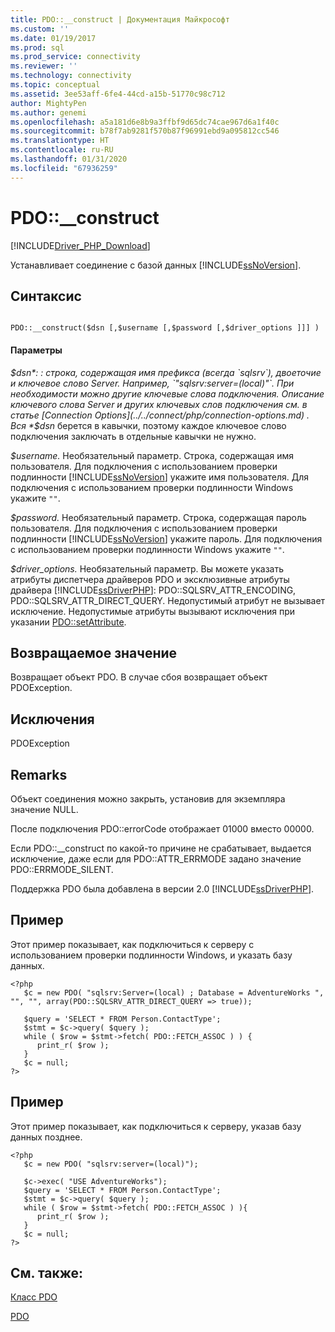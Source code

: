 ```yaml
---
title: PDO::__construct | Документация Майкрософт
ms.custom: ''
ms.date: 01/19/2017
ms.prod: sql
ms.prod_service: connectivity
ms.reviewer: ''
ms.technology: connectivity
ms.topic: conceptual
ms.assetid: 3ee53aff-6fe4-44cd-a15b-51770c98c712
author: MightyPen
ms.author: genemi
ms.openlocfilehash: a5a181d6e8b9a3ffbf9d65dc74cae967d6a1f40c
ms.sourcegitcommit: b78f7ab9281f570b87f96991ebd9a095812cc546
ms.translationtype: HT
ms.contentlocale: ru-RU
ms.lasthandoff: 01/31/2020
ms.locfileid: "67936259"
---
```

# <a name="pdo__construct"></a>PDO::__construct
[!INCLUDE[Driver_PHP_Download](../../includes/driver_php_download.md)]

Устанавливает соединение с базой данных [!INCLUDE[ssNoVersion](../../includes/ssnoversion-md.md)].  
  
## <a name="syntax"></a>Синтаксис  
  
```  
  
PDO::__construct($dsn [,$username [,$password [,$driver_options ]]] )  
```  
  
#### <a name="parameters"></a>Параметры  
*$dsn*: : строка, содержащая имя префикса (всегда `sqlsrv`), двоеточие и ключевое слово Server. Например, `"sqlsrv:server=(local)"`. При необходимости можно другие ключевые слова подключения. Описание ключевого слова Server и других ключевых слов подключения см. в статье [Connection Options](../../connect/php/connection-options.md) . Вся *$dsn* берется в кавычки, поэтому каждое ключевое слово подключения заключать в отдельные кавычки не нужно.  
  
*$username.* Необязательный параметр. Строка, содержащая имя пользователя. Для подключения с использованием проверки подлинности [!INCLUDE[ssNoVersion](../../includes/ssnoversion-md.md)] укажите имя пользователя. Для подключения с использованием проверки подлинности Windows укажите `""`.  
  
*$password.* Необязательный параметр. Строка, содержащая пароль пользователя. Для подключения с использованием проверки подлинности [!INCLUDE[ssNoVersion](../../includes/ssnoversion-md.md)] укажите пароль. Для подключения с использованием проверки подлинности Windows укажите `""`.  
  
*$driver_options.* Необязательный параметр. Вы можете указать атрибуты диспетчера драйверов PDO и эксклюзивные атрибуты драйвера [!INCLUDE[ssDriverPHP](../../includes/ssdriverphp_md.md)]: PDO::SQLSRV_ATTR_ENCODING, PDO::SQLSRV_ATTR_DIRECT_QUERY. Недопустимый атрибут не вызывает исключение. Недопустимые атрибуты вызывают исключения при указании [PDO::setAttribute](../../connect/php/pdo-setattribute.md).  
  
## <a name="return-value"></a>Возвращаемое значение  
Возвращает объект PDO. В случае сбоя возвращает объект PDOException.  
  
## <a name="exceptions"></a>Исключения  
PDOException  
  
## <a name="remarks"></a>Remarks  
Объект соединения можно закрыть, установив для экземпляра значение NULL.  
  
После подключения PDO::errorCode отображает 01000 вместо 00000.  
  
Если PDO::__construct по какой-то причине не срабатывает, выдается исключение, даже если для PDO::ATTR_ERRMODE задано значение PDO::ERRMODE_SILENT.  
  
Поддержка PDO была добавлена в версии 2.0 [!INCLUDE[ssDriverPHP](../../includes/ssdriverphp_md.md)].  
  
## <a name="example"></a>Пример  
Этот пример показывает, как подключиться к серверу с использованием проверки подлинности Windows, и указать базу данных.  
  
```  
<?php  
   $c = new PDO( "sqlsrv:Server=(local) ; Database = AdventureWorks ", "", "", array(PDO::SQLSRV_ATTR_DIRECT_QUERY => true));   
  
   $query = 'SELECT * FROM Person.ContactType';   
   $stmt = $c->query( $query );   
   while ( $row = $stmt->fetch( PDO::FETCH_ASSOC ) ) {   
      print_r( $row );   
   }  
   $c = null;   
?>  
```  
  
## <a name="example"></a>Пример  
Этот пример показывает, как подключиться к серверу, указав базу данных позднее.  
  
```  
<?php  
   $c = new PDO( "sqlsrv:server=(local)");  
  
   $c->exec( "USE AdventureWorks");  
   $query = 'SELECT * FROM Person.ContactType';  
   $stmt = $c->query( $query );  
   while ( $row = $stmt->fetch( PDO::FETCH_ASSOC ) ){  
      print_r( $row );  
   }  
   $c = null;  
?>  
```  
  
## <a name="see-also"></a>См. также:  
[Класс PDO](../../connect/php/pdo-class.md)

[PDO](https://php.net/manual/book.pdo.php)  
  
